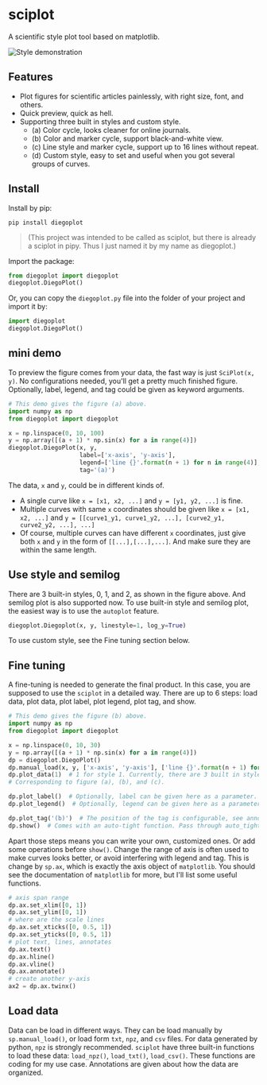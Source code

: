 # sciplot
A scientific style plot tool based on matplotlib.

![Style demonstration](./example/Figure_1.png)

## Features

- Plot figures for scientific articles painlessly, with right size, font, and others.
- Quick preview, quick as hell.
- Supporting three built in styles and custom style.
  - (a) Color cycle, looks cleaner for online journals.
  - (b) Color and marker cycle, support black-and-white view.
  - (c) Line style and marker cycle, support up to 16 lines without repeat.
  - (d) Custom style, easy to set and useful when you got several groups of curves.

## Install

Install by pip:
```shell
pip install diegoplot
```

>(This project was intended to be called as sciplot, but there is already a sciplot in pipy.
> Thus I just named it by my name as diegoplot.)

Import the package:
```python
from diegoplot import diegoplot
diegoplot.DiegoPlot()
```

Or, you can copy the `diegoplot.py` file into the folder of your project and import it by:
```python
import diegoplot
diegoplot.DiegoPlot()
```
## mini demo

To preview the figure comes from your data, the fast way is just `SciPlot(x, y)`. 
No configurations needed, you'll get a pretty much finished figure. 
Optionally, label, legend, and tag could be given as keyword arguments.

```python
# This demo gives the figure (a) above.
import numpy as np
from diegoplot import diegoplot

x = np.linspace(0, 10, 100)
y = np.array([(a + 1) * np.sin(x) for a in range(4)])
diegoplot.DiegoPlot(x, y,
                    label=['x-axis', 'y-axis'],
                    legend=['line {}'.format(n + 1) for n in range(4)],
                    tag='(a)')
```

The data, `x` and `y`, could be in different kinds of.

- A single curve like `x = [x1, x2, ...]` and `y = [y1, y2, ...]` is fine.
- Multiple curves with same `x` coordinates should be given like `x = [x1, x2, ...]` and
  `y = [[curve1_y1, curve1_y2, ...], [curve2_y1, curve2_y2, ...], ...]`
- Of course, multiple curves can have different `x` coordinates,
  just give both `x` and `y` in the form of `[[...],[...],...]`.
  And make sure they are within the same length.

## Use style and semilog

There are 3 built-in styles, 0, 1, and 2, as shown in the figure above.
And semilog plot is also supported now.
To use built-in style and semilog plot, the easiest way is to use the `autoplot` feature.

```python
diegoplot.Diegoplot(x, y, linestyle=1, log_y=True)
```

To use custom style, see the Fine tuning section below.

## Fine tuning

A fine-tuning is needed to generate the final product.
In this case, you are supposed to use the `sciplot` in a detailed way.
There are up to 6 steps: load data, plot data, plot label, plot legend, plot tag, and show.

```python
# This demo gives the figure (b) above.
import numpy as np
from diegoplot import diegoplot

x = np.linspace(0, 10, 30)
y = np.array([(a + 1) * np.sin(x) for a in range(4)])
dp = diegoplot.DiegoPlot()
dp.manual_load(x, y, ['x-axis', 'y-axis'], ['line {}'.format(n + 1) for n in range(4)])
dp.plot_data(1)  # 1 for style 1. Currently, there are 3 built in styles, 0, 1, and 2. 
# Corresponding to figure (a), (b), and (c).

dp.plot_label()  # Optionally, label can be given here as a parameter.
dp.plot_legend()  # Optionally, legend can be given here as a parameter.

dp.plot_tag('(b)')  # The position of the tag is configurable, see annotation of this function.
dp.show()  # Comes with an auto-tight function. Pass through auto_tight=False to disable it.
```

Apart those steps means you can write your own, customized ones. Or add some operations before `show()`.
Change the range of axis is often used to make curves looks better, or avoid interfering with legend and tag.
This is change by `sp.ax`, which is exactly the axis object of `matplotlib`. 
You should see the documentation of `matplotlib` for more, but I'll list some useful functions.

```python
# axis span range
dp.ax.set_xlim([0, 1])
dp.ax.set_ylim([0, 1])
# where are the scale lines
dp.ax.set_xticks([0, 0.5, 1])
dp.ax.set_yticks([0, 0.5, 1])
# plot text, lines, annotates
dp.ax.text()
dp.ax.hline()
dp.ax.vline()
dp.ax.annotate()
# create another y-axis
ax2 = dp.ax.twinx()  
```

## Load data

Data can be load in different ways.
They can be load manually by `sp.manual_load()`, or load form `txt`, `npz`, and `csv` files.
For data generated by python, `npz` is strongly recommended.
`sciplot` have three built-in functions to load these data: `load_npz()`, `load_txt()`, `load_csv()`.
These functions are coding for my use case. 
Annotations are given about how the data are organized.